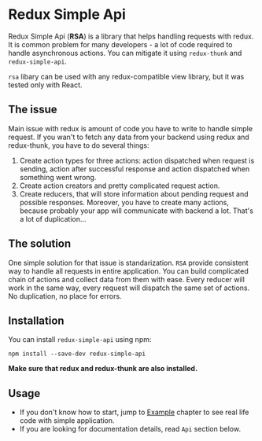 # Redux Simple Api

Redux Simple Api (**RSA**) is a library that helps handling requests
with redux. It is common problem for many developers - a lot of code
required to handle asynchronous actions. You can mitigate it using
`redux-thunk` and `redux-simple-api`.

`rsa` libary can be used with any redux-compatible view library, but it was
tested only with React.

## The issue

Main issue with redux is amount of code you have to write to handle simple request.
If you wan't to fetch any data from your backend using redux and redux-thunk, you have to
do several things:
1. Create action types for three actions: action dispatched when request is sending, 
action after successful response and action dispatched when something went wrong.
2. Create action creators and pretty complicated request action.
3. Create reducers, that will store information about pending request and possible responses.
Moreover, you have to create many actions, because probably your app will communicate
with backend a lot. That's a lot of duplication...

## The solution

One simple solution for that issue is standarization. `RSA` provide consistent way to handle
all requests in entire application. You can build complicated chain of actions and collect data from them
with ease. Every reducer will work in the same way, every request will dispatch the same set of actions.
No duplication, no place for errors.

## Installation

You can install `redux-simple-api` using npm:

```
npm install --save-dev redux-simple-api
```

**Make sure that redux and redux-thunk are also installed.**

## Usage

* If you don't know how to start, jump to [Example](/DEMOAPP.md) chapter to see real life code with simple
application.
* If you are looking for documentation details, read `Api` section below.